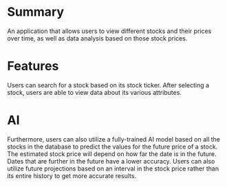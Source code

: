 # Summary
An application that allows users to view different stocks and their prices over time, as well as data analysis based on those stock prices.

# Features
Users can search for a stock based on its stock ticker. After selecting a stock, users are able to view data about its various attributes.

# AI
Furthermore, users can also utilize a fully-trained AI model based on all the stocks in the database to predict the values for the future price of a stock.
The estimated stock price will depend on how far the date is in the future. Dates that are further in the future have a lower accuracy.
Users can also utilize future projections based on an interval in the stock price rather than its entire history to get more accurate results.
